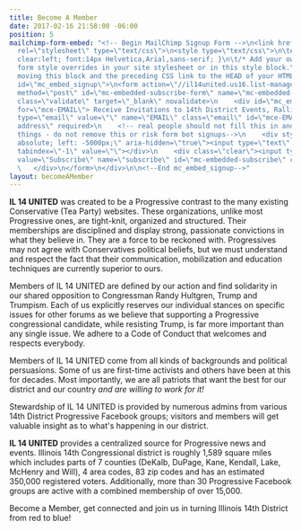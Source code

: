 ```yaml
---
title: Become A Member
date: 2017-02-16 21:58:00 -06:00
position: 5
mailchimp-form-embed: "<!-- Begin MailChimp Signup Form -->\n<link href=\"//cdn-images.mailchimp.com/embedcode/slim-10_7.css\"
  rel=\"stylesheet\" type=\"text/css\">\n<style type=\"text/css\">\n\t#mc_embed_signup{background:#fff;
  clear:left; font:14px Helvetica,Arial,sans-serif; }\n\t/* Add your own MailChimp
  form style overrides in your site stylesheet or in this style block.\n\t   We recommend
  moving this block and the preceding CSS link to the HEAD of your HTML file. */\n</style>\n<div
  id=\"mc_embed_signup\">\n<form action=\"//il14united.us16.list-manage.com/subscribe/post?u=2e27f70b701d22dfbbcc0d38d&amp;id=40da6941a8\"
  method=\"post\" id=\"mc-embedded-subscribe-form\" name=\"mc-embedded-subscribe-form\"
  class=\"validate\" target=\"_blank\" novalidate>\n    <div id=\"mc_embed_signup_scroll\">\n\t<label
  for=\"mce-EMAIL\"> Receive Invitations to 14th District Events, Rallies and More!</label>\n\t<input
  type=\"email\" value=\"\" name=\"EMAIL\" class=\"email\" id=\"mce-EMAIL\" placeholder=\"email
  address\" required>\n    <!-- real people should not fill this in and expect good
  things - do not remove this or risk form bot signups-->\n    <div style=\"position:
  absolute; left: -5000px;\" aria-hidden=\"true\"><input type=\"text\" name=\"b_2e27f70b701d22dfbbcc0d38d_40da6941a8\"
  tabindex=\"-1\" value=\"\"></div>\n    <div class=\"clear\"><input type=\"submit\"
  value=\"Subscribe\" name=\"subscribe\" id=\"mc-embedded-subscribe\" class=\"button\"></div>\n
  \   </div>\n</form>\n</div>\n\n<!--End mc_embed_signup-->"
layout: becomeAMember
---
```


**IL 14 UNITED** was created to be a Progressive contrast to the many existing Conservative (Tea Party) websites. These organizations, unlike most Progressive ones, are tight-knit, organized and structured. Their memberships are disciplined and display strong, passionate convictions in what they believe in. They are a force to be reckoned with. Progressives may not agree with Conservatives political beliefs, but we must understand and respect the fact that their communication, mobilization and  education techniques are currently superior to ours.

Members of IL 14 UNITED are defined by our action and find solidarity in our shared opposition to Congressman Randy Hultgren, Trump and Trumpism. Each of us explicitly reserves our individual stances on specific issues for other forums as we believe that supporting a Progressive congressional candidate, while resisting Trump, is far more important than any single issue. We adhere to a Code of Conduct that welcomes and respects everybody.

Members of IL 14 UNITED come from all kinds of backgrounds and political persuasions. Some of us are first-time activists and others have been at this for decades. Most importantly, we are all patriots that want the best for our district and our country *and are willing to work for it!*

Stewardship of IL 14 UNITED is provided by numerous admins from various 14th District Progressive Facebook groups;  visitors and members will get valuable insight as to what's happening in our district. 

**IL 14 UNITED** provides a centralized source for Progressive news and events.  Illinois 14th Congressional district is roughly 1,589 square miles which includes parts of 7 counties (DeKalb, DuPage, Kane, Kendall, Lake, McHenry and Will), 4 area codes, 83 zip codes and has an estimated 350,000 registered voters. Additionally, more than 30 Progressive Facebook groups are active with a combined membership of over 15,000. 

Become a Member, get connected and join us in turning Illinois 14th District from red to blue!